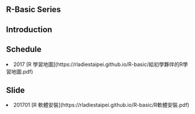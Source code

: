 ## R-Basic Series

## Introduction

## Schedule
<li> 2017 [R 學習地圖](https://rladiestaipei.github.io/R-basic/給初學夥伴的R學習地圖.pdf)</li>

## Slide
<li> 201701 [R 軟體安裝](https://rladiestaipei.github.io/R-basic/R軟體安裝.pdf)</li>